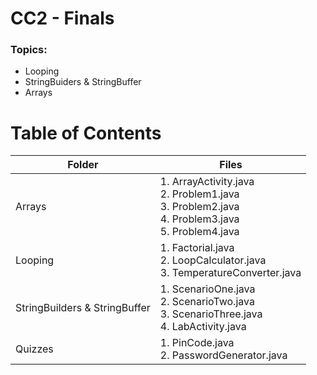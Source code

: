 # CC2 - Finals

### Topics:
- Looping
- StringBuiders & StringBuffer
- Arrays

# Table of Contents

| Folder                         | Files      |
| -------------------------------|------------|
| Arrays                         | 1. ArrayActivity.java<br>2. Problem1.java<br>3. Problem2.java<br>4. Problem3.java<br>5. Problem4.java|
| Looping                        | 1. Factorial.java<br>2. LoopCalculator.java<br>3. TemperatureConverter.java|
| StringBuilders & StringBuffer  | 1. ScenarioOne.java<br>2. ScenarioTwo.java<br>3. ScenarioThree.java <br> 4. LabActivity.java|
| Quizzes                        | 1. PinCode.java<br>2. PasswordGenerator.java<br>|
